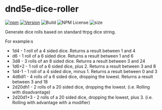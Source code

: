 # dnd5e-dice-roller

[![npm](https://img.shields.io/badge/npm-dnd5e--dice--roller-green?style=flat-square)](https://www.npmjs.com/package/dnd5e-dice-roller)
[![Version](https://img.shields.io/npm/v/dnd5e-dice-roller?label=version&style=flat-square)](https://www.npmjs.com/package/dnd5e-dice-roller)
![Build](https://github.com/MitchB09/dice-roller/actions/workflows/node.js.yml/badge.svg)
![NPM License](https://img.shields.io/npm/l/dnd5e-dice-roller)
![size](https://img.shields.io/bundlephobia/min/dnd5e-dice-roller)

Generate dice rolls based on standard ttrpg dice string.

For example:s

- 1d4 - 1 roll of a 4 sided dice. Returns a result between 1 and 4
- d6 - 1 roll of a 6 sided dice. Returns a result between 1 and 6
- 3d8 - 3 rolls of an 8 sided dice. Returns a result between 3 and 24
- 1d6+2 - 1 roll of a 6 sided dice, plus 2. Returns a result between 3 and 8
- 1d4-1 - 1 roll of a 4 sided dice, minus 1. Returns a result between 0 and 3
- 4d6dl1 - 4 rolls of a 6 sided dice, dropping the lowest. Returns a result between 3 and 18
- 2d20dh1 - 2 rolls of a 20 sided dice, dropping the lowest. (i.e. Rolling with disadvantage)
- 2d20d1+3 - 2 rolls of a 20 sided dice, dropping the lowest, plus 3. (i.e. Rolling with advantage with a modifier)
